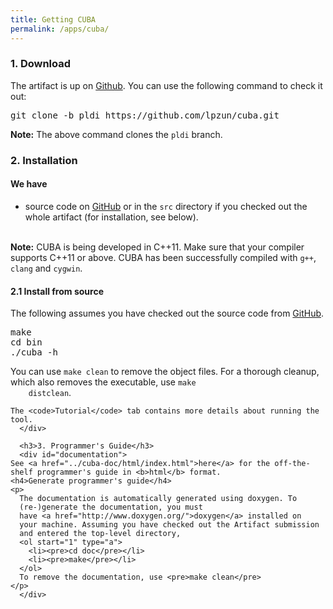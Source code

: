 ```yaml
---
title: Getting CUBA
permalink: /apps/cuba/
---
```

<html>
  <body>
      <div id="tool">
      <h3>1. Download</h3>
      The artifact is up on <a href="https://github.com/lpzun/cuba/tree/pldi">Github</a>. You can use the following command to check it out:
      <pre>
git clone -b pldi https://github.com/lpzun/cuba.git</pre>
      <b>Note:</b> The above command clones the <code>pldi</code> branch.
	<h3>2. Installation<br></h3>
	<h4>We have</h4>
	<ul>
	  <li>source code on <a href='https://github.com/lpzun/cuba/tree/pldi'>GitHub</a> or in the <code>src</code> directory if you checked out the whole artifact (for installation, see below).</li><br>
	</ul>
	<b>Note:</b> CUBA is being developed in C++11. Make sure that your compiler supports C++11 or above. CUBA has been successfully compiled with <code>g++</code>, <code>clang</code> and <code>cygwin</code>. 
	<h4>2.1 Install from source</h4>
	The following assumes you have checked out the source code from <a href='https://github.com/lpzun/cuba/tree/pldi'>GitHub</a>.
	<pre>
make
cd bin
./cuba -h
</pre>
	You can use <code>make clean</code> to remove the object files. For a
	thorough cleanup, which also removes the executable, use <code>make
	distclean</code>.

	The <code>Tutorial</code> tab contains more details about running the tool.
      </div>

      <h3>3. Programmer's Guide</h3>
      <div id="documentation">
	See <a href="../cuba-doc/html/index.html">here</a> for the off-the-shelf programmer's guide in <b>html</b> format.
	<h4>Generate programmer's guide</h4>
	<p>
	  The documentation is automatically generated using doxygen. To
	  (re-)generate the documentation, you must
	  have <a href="http://www.doxygen.org/">doxygen</a> installed on
	  your machine. Assuming you have checked out the Artifact submission
	  and entered the top-level directory,
	  <ol start="1" type="a">
	    <li><pre>cd doc</pre></li>
	    <li><pre>make</pre></li>
	  </ol>
	  To remove the documentation, use <pre>make clean</pre>
	</p>
      </div>
  </body>
</html>
